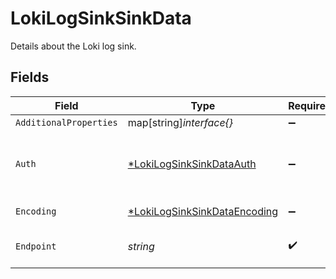 # LokiLogSinkSinkData

Details about the Loki log sink.


## Fields

| Field                                                                              | Type                                                                               | Required                                                                           | Description                                                                        | Example                                                                            |
| ---------------------------------------------------------------------------------- | ---------------------------------------------------------------------------------- | ---------------------------------------------------------------------------------- | ---------------------------------------------------------------------------------- | ---------------------------------------------------------------------------------- |
| `AdditionalProperties`                                                             | map[string]*interface{}*                                                           | :heavy_minus_sign:                                                                 | N/A                                                                                |                                                                                    |
| `Auth`                                                                             | [*LokiLogSinkSinkDataAuth](../../models/shared/lokilogsinksinkdataauth.md)         | :heavy_minus_sign:                                                                 | Object containing authentication data for the log sink.                            |                                                                                    |
| `Encoding`                                                                         | [*LokiLogSinkSinkDataEncoding](../../models/shared/lokilogsinksinkdataencoding.md) | :heavy_minus_sign:                                                                 | Encoding options                                                                   |                                                                                    |
| `Endpoint`                                                                         | *string*                                                                           | :heavy_check_mark:                                                                 | The endpoint of the Loki log sink.                                                 | https://logs.example.com                                                           |